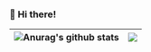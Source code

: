 ### 👋 Hi there!

| <img align="center" src="https://github-readme-stats.vercel.app/api?username=move132&show_icons=true&include_all_commits=false&theme=radical&hide_border=true" alt="Anurag's github stats" /> | <img align="center" src="https://github-readme-stats.vercel.app/api/top-langs/?username=move132&layout=compact&theme=radical&hide_border=true" /> |
| ------------- | ------------- |

